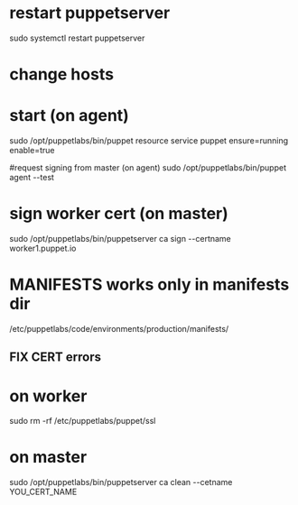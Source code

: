 # restart puppetserver
sudo systemctl restart puppetserver

# change hosts


# start (on agent)
sudo /opt/puppetlabs/bin/puppet resource service puppet ensure=running enable=true

#request signing from master (on agent)
sudo /opt/puppetlabs/bin/puppet agent --test

# sign worker cert (on master)
sudo /opt/puppetlabs/bin/puppetserver ca sign --certname worker1.puppet.io


# MANIFESTS works only in manifests dir
/etc/puppetlabs/code/environments/production/manifests/



## FIX CERT errors
# on worker
sudo rm -rf /etc/puppetlabs/puppet/ssl
# on master
sudo /opt/puppetlabs/bin/puppetserver ca clean --cetname YOU_CERT_NAME
